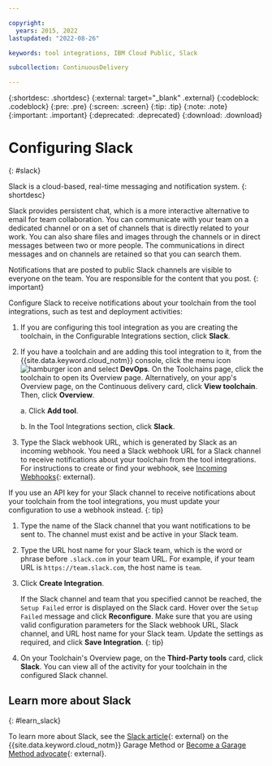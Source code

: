 ```yaml
---

copyright:
  years: 2015, 2022
lastupdated: "2022-08-26"

keywords: tool integrations, IBM Cloud Public, Slack

subcollection: ContinuousDelivery

---
```


{:shortdesc: .shortdesc}
{:external: target="_blank" .external}
{:codeblock: .codeblock}
{:pre: .pre}
{:screen: .screen}
{:tip: .tip}
{:note: .note}
{:important: .important}
{:deprecated: .deprecated}
{:download: .download}   

# Configuring Slack
{: #slack}

Slack is a cloud-based, real-time messaging and notification system.
{: shortdesc}

Slack provides persistent chat, which is a more interactive alternative to email for team collaboration. You can communicate with your team on a dedicated channel or on a set of channels that is directly related to your work. You can also share files and images through the channels or in direct messages between two or more people. The communications in direct messages and on channels are retained so that you can search them.

Notifications that are posted to public Slack channels are visible to everyone on the team. You are responsible for the content that you post.
{: important}

Configure Slack to receive notifications about your toolchain from the tool integrations, such as test and deployment activities:

1. If you are configuring this tool integration as you are creating the toolchain, in the Configurable Integrations section, click **Slack**.
1. If you have a toolchain and are adding this tool integration to it, from the {{site.data.keyword.cloud_notm}} console, click the menu icon ![hamburger icon](images/icon_hamburger.svg) and select **DevOps**. On the Toolchains page, click the toolchain to open its Overview page. Alternatively, on your app's Overview page, on the Continuous delivery card, click **View toolchain**. Then, click **Overview**. 

   a. Click **Add tool**.

   b. In the Tool Integrations section, click **Slack**.

1. Type the Slack webhook URL, which is generated by Slack as an incoming webhook. You need a Slack webhook URL for a Slack channel to receive notifications about your toolchain from the tool integrations. For instructions to create or find your webhook, see [Incoming Webhooks](https://api.slack.com/incoming-webhooks){: external}.

If you use an API key for your Slack channel to receive notifications about your toolchain from the tool integrations, you must update your configuration to use a webhook instead.
{: tip}

1. Type the name of the Slack channel that you want notifications to be sent to. The channel must exist and be active in your Slack team.
1. Type the URL host name for your Slack team, which is the word or phrase before `.slack.com` in your team URL. For example, if your team URL is `https://team.slack.com`, the host name is `team`.
1. Click **Create Integration**.

   If the Slack channel and team that you specified cannot be reached, the `Setup Failed` error is displayed on the Slack card. Hover over the `Setup Failed` message and click **Reconfigure**. Make sure that you are using valid configuration parameters for the Slack webhook URL, Slack channel, and URL host name for your Slack team. Update the settings as required, and click **Save Integration**.
   {: tip}

1. On your Toolchain's Overview page, on the **Third-Party tools** card, click **Slack**. You can view all of the activity for your toolchain in the configured Slack channel.

## Learn more about Slack
{: #learn_slack}

To learn more about Slack, see the [Slack article](https://www.ibm.com/cloud/garage/content/culture/tool_slack/){: external} on the {{site.data.keyword.cloud_notm}} Garage Method or [Become a Garage Method advocate](https://www.ibm.com/cloud/garage/content/course/gm_advocate/){: external}.
